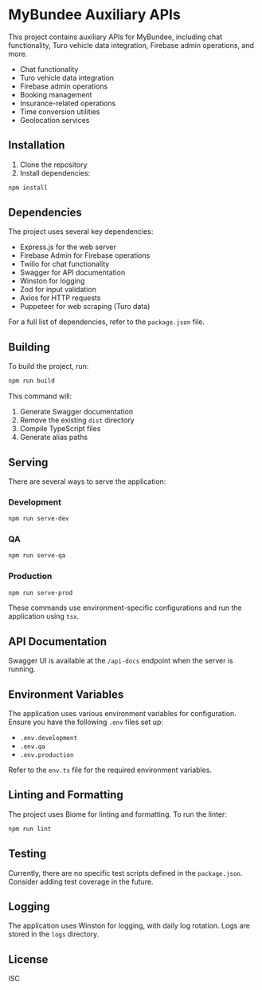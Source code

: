 # MyBundee Auxiliary APIs

This project contains auxiliary APIs for MyBundee, including chat functionality, Turo vehicle data integration, Firebase admin operations, and more.


-   Chat functionality
-   Turo vehicle data integration
-   Firebase admin operations
-   Booking management
-   Insurance-related operations
-   Time conversion utilities
-   Geolocation services

## Installation

1. Clone the repository
2. Install dependencies:

```bash
npm install
```


## Dependencies

The project uses several key dependencies:

-   Express.js for the web server
-   Firebase Admin for Firebase operations
-   Twilio for chat functionality
-   Swagger for API documentation
-   Winston for logging
-   Zod for input validation
-   Axios for HTTP requests
-   Puppeteer for web scraping (Turo data)

For a full list of dependencies, refer to the `package.json` file.

## Building

To build the project, run:

```bash
npm run build
```

This command will:

1. Generate Swagger documentation
2. Remove the existing `dist` directory
3. Compile TypeScript files
4. Generate alias paths

## Serving

There are several ways to serve the application:

### Development

```bash
npm run serve-dev
```

### QA

```bash
npm run serve-qa
```

### Production

```bash
npm run serve-prod
```

These commands use environment-specific configurations and run the application using `tsx`.

## API Documentation

Swagger UI is available at the `/api-docs` endpoint when the server is running.

## Environment Variables

The application uses various environment variables for configuration. Ensure you have the following `.env` files set up:

-   `.env.development`
-   `.env.qa`
-   `.env.production`

Refer to the `env.ts` file for the required environment variables.

## Linting and Formatting

The project uses Biome for linting and formatting. To run the linter:

```bash
npm run lint
```

## Testing

Currently, there are no specific test scripts defined in the `package.json`. Consider adding test coverage in the future.

## Logging

The application uses Winston for logging, with daily log rotation. Logs are stored in the `logs` directory.


## License

ISC


